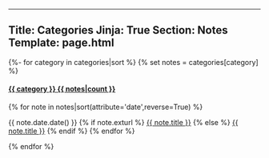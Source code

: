 ---
Title: Categories
Jinja: True
Section: Notes
Template: page.html
----


<div class="panel-group" id="accordion">
    {%- for category in categories|sort %}
    {% set notes  = categories[category] %}
    <div class="panel panel-default">
        <div class="panel-heading">
            <h4 class="panel-title">
                <a data-toggle="collapse" data-parent="#accordion" href="#collapse-{{category.slug}}">{{ category }} <span class="badge pull-right">{{ notes|count }}</span></a>
            </h4>
        </div>
        <div id="collapse-{{category.slug}}" class="panel-collapse collapse">
            <div class="panel-body">
                {% for note in notes|sort(attribute='date',reverse=True) %}
                <p><span class="categories-timestamp"><time datetime="{{ note.date.isoformat() }}"> {{ note.date.date() }}</time></span>
                {% if note.exturl %}
                <i class="fa fa-external-link"></i> <a href="{{ note.exturl }}">{{ note.title }}</a>
                {% else %}
                <a href="{{ SITEURL }}/{{ note.url }}">{{ note.title }}</a>
                {% endif %}
                {% endfor %}
            </div>
        </div>
    </div>
    {% endfor %}
</div>
